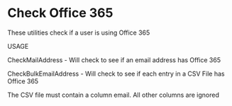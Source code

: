 # Check Office 365
These utilities check if a user is using Office 365

USAGE

CheckMailAddress <EmailAddress> - Will check to see if an email address has Office 365

CheckBulkEmailAddress <csvfile> - Will check to see if each entry in a CSV File has Office 365

The CSV file must contain a column email. All other columns are ignored
